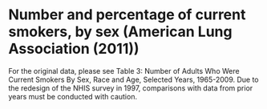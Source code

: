 # Number and percentage of current smokers, by sex (American Lung Association (2011))

For the original data, please see Table 3: Number of Adults Who Were Current Smokers By Sex, Race and Age, Selected Years, 1965-2009. Due to the redesign of the NHIS survey in 1997, comparisons with data from prior years must be conducted with caution.